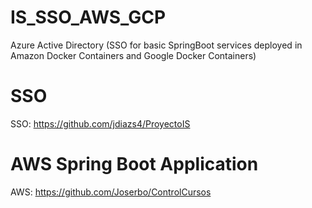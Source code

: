 # IS_SSO_AWS_GCP
Azure Active Directory (SSO for basic SpringBoot services deployed in Amazon Docker Containers and Google Docker Containers)  

# SSO
SSO: https://github.com/jdiazs4/ProyectoIS

# AWS Spring Boot Application 
AWS: https://github.com/Joserbo/ControlCursos
